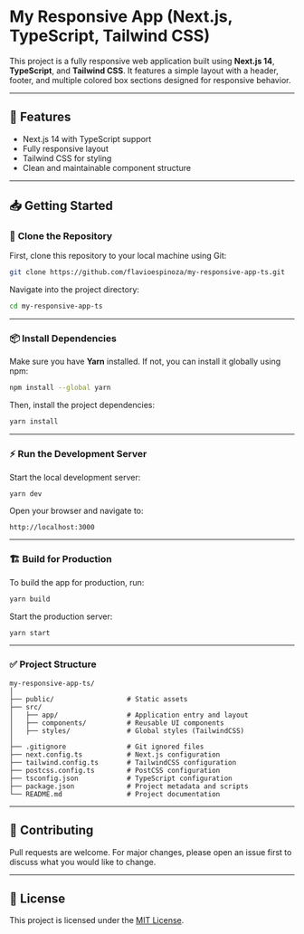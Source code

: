 # My Responsive App (Next.js, TypeScript, Tailwind CSS)

This project is a fully responsive web application built using **Next.js 14**, **TypeScript**, and **Tailwind CSS**. It features a simple layout with a header, footer, and multiple colored box sections designed for responsive behavior.

---

## 🚀 **Features**

- Next.js 14 with TypeScript support
- Fully responsive layout
- Tailwind CSS for styling
- Clean and maintainable component structure

---

## 📥 **Getting Started**

### 🔗 **Clone the Repository**

First, clone this repository to your local machine using Git:

```bash
git clone https://github.com/flavioespinoza/my-responsive-app-ts.git
```

Navigate into the project directory:

```bash
cd my-responsive-app-ts
```

---

### 📦 **Install Dependencies**

Make sure you have **Yarn** installed. If not, you can install it globally using npm:

```bash
npm install --global yarn
```

Then, install the project dependencies:

```bash
yarn install
```

---

### ⚡ **Run the Development Server**

Start the local development server:

```bash
yarn dev
```

Open your browser and navigate to:

```
http://localhost:3000
```

---

### 🏗️ **Build for Production**

To build the app for production, run:

```bash
yarn build
```

Start the production server:

```bash
yarn start
```

---

### ✅ **Project Structure**

```
my-responsive-app-ts/
│
├── public/                  # Static assets
├── src/
│   ├── app/                 # Application entry and layout
│   ├── components/          # Reusable UI components
│   ├── styles/              # Global styles (TailwindCSS)
│
├── .gitignore               # Git ignored files
├── next.config.ts           # Next.js configuration
├── tailwind.config.ts       # TailwindCSS configuration
├── postcss.config.ts        # PostCSS configuration
├── tsconfig.json            # TypeScript configuration
├── package.json             # Project metadata and scripts
└── README.md                # Project documentation
```

---

## 🙌 **Contributing**

Pull requests are welcome. For major changes, please open an issue first to discuss what you would like to change.

---

## 📄 **License**

This project is licensed under the [MIT License](LICENSE).
